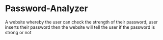 # Password-Analyzer
A website whereby the user can check the strength of their password, user inserts their password then the website will tell the user if the password is strong or not
